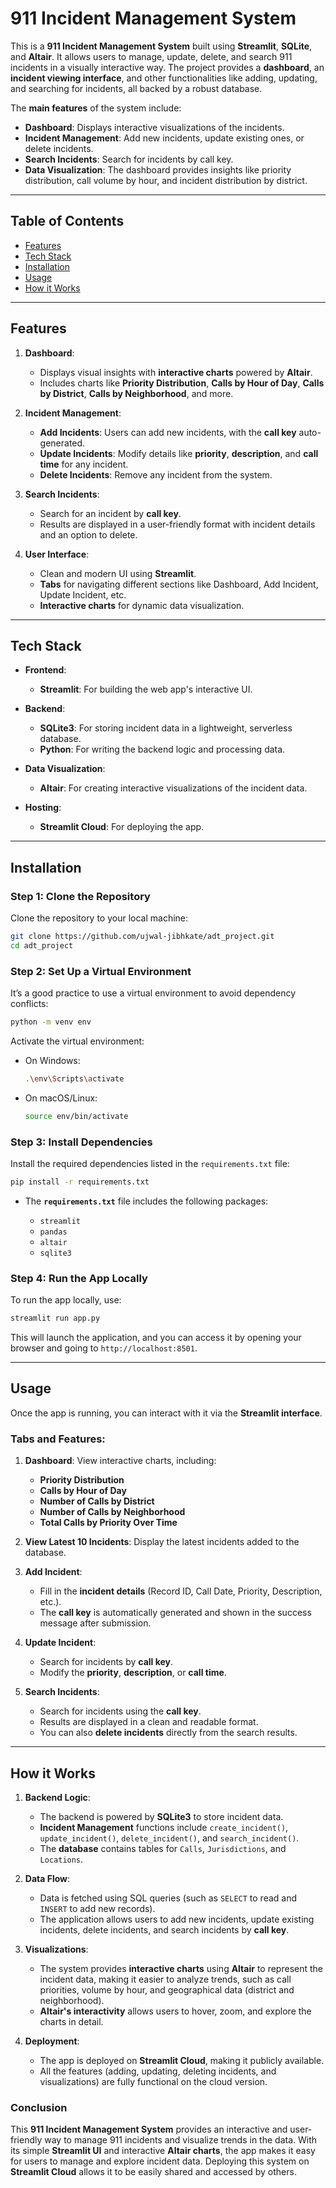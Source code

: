 # **911 Incident Management System**

This is a **911 Incident Management System** built using **Streamlit**, **SQLite**, and **Altair**. It allows users to manage, update, delete, and search 911 incidents in a visually interactive way. The project provides a **dashboard**, an **incident viewing interface**, and other functionalities like adding, updating, and searching for incidents, all backed by a robust database.

The **main features** of the system include:

* **Dashboard**: Displays interactive visualizations of the incidents.
* **Incident Management**: Add new incidents, update existing ones, or delete incidents.
* **Search Incidents**: Search for incidents by call key.
* **Data Visualization**: The dashboard provides insights like priority distribution, call volume by hour, and incident distribution by district.

---

## **Table of Contents**

* [Features](#features)
* [Tech Stack](#tech-stack)
* [Installation](#installation)
* [Usage](#usage)
* [How it Works](#how-it-works)


---

## **Features**

1. **Dashboard**:

   * Displays visual insights with **interactive charts** powered by **Altair**.
   * Includes charts like **Priority Distribution**, **Calls by Hour of Day**, **Calls by District**, **Calls by Neighborhood**, and more.

2. **Incident Management**:

   * **Add Incidents**: Users can add new incidents, with the **call key** auto-generated.
   * **Update Incidents**: Modify details like **priority**, **description**, and **call time** for any incident.
   * **Delete Incidents**: Remove any incident from the system.

3. **Search Incidents**:

   * Search for an incident by **call key**.
   * Results are displayed in a user-friendly format with incident details and an option to delete.

4. **User Interface**:

   * Clean and modern UI using **Streamlit**.
   * **Tabs** for navigating different sections like Dashboard, Add Incident, Update Incident, etc.
   * **Interactive charts** for dynamic data visualization.

---

## **Tech Stack**

* **Frontend**:

  * **Streamlit**: For building the web app's interactive UI.

* **Backend**:

  * **SQLite3**: For storing incident data in a lightweight, serverless database.
  * **Python**: For writing the backend logic and processing data.

* **Data Visualization**:

  * **Altair**: For creating interactive visualizations of the incident data.

* **Hosting**:

  * **Streamlit Cloud**: For deploying the app.

---

## **Installation**

### **Step 1**: Clone the Repository

Clone the repository to your local machine:

```bash
git clone https://github.com/ujwal-jibhkate/adt_project.git
cd adt_project
```

### **Step 2**: Set Up a Virtual Environment

It’s a good practice to use a virtual environment to avoid dependency conflicts:

```bash
python -m venv env
```

Activate the virtual environment:

* On Windows:

  ```bash
  .\env\Scripts\activate
  ```

* On macOS/Linux:

  ```bash
  source env/bin/activate
  ```

### **Step 3**: Install Dependencies

Install the required dependencies listed in the `requirements.txt` file:

```bash
pip install -r requirements.txt
```

* The **`requirements.txt`** file includes the following packages:

  * `streamlit`
  * `pandas`
  * `altair`
  * `sqlite3`

### **Step 4**: Run the App Locally

To run the app locally, use:

```bash
streamlit run app.py
```

This will launch the application, and you can access it by opening your browser and going to `http://localhost:8501`.

---

## **Usage**

Once the app is running, you can interact with it via the **Streamlit interface**.

### **Tabs and Features**:

1. **Dashboard**: View interactive charts, including:

   * **Priority Distribution**
   * **Calls by Hour of Day**
   * **Number of Calls by District**
   * **Number of Calls by Neighborhood**
   * **Total Calls by Priority Over Time**

2. **View Latest 10 Incidents**: Display the latest incidents added to the database.

3. **Add Incident**:

   * Fill in the **incident details** (Record ID, Call Date, Priority, Description, etc.).
   * The **call key** is automatically generated and shown in the success message after submission.

4. **Update Incident**:

   * Search for incidents by **call key**.
   * Modify the **priority**, **description**, or **call time**.

5. **Search Incidents**:

   * Search for incidents using the **call key**.
   * Results are displayed in a clean and readable format.
   * You can also **delete incidents** directly from the search results.


---

## **How it Works**

1. **Backend Logic**:

   * The backend is powered by **SQLite3** to store incident data.
   * **Incident Management** functions include `create_incident()`, `update_incident()`, `delete_incident()`, and `search_incident()`.
   * The **database** contains tables for `Calls`, `Jurisdictions`, and `Locations`.

2. **Data Flow**:

   * Data is fetched using SQL queries (such as `SELECT` to read and `INSERT` to add new records).
   * The application allows users to add new incidents, update existing incidents, delete incidents, and search incidents by **call key**.

3. **Visualizations**:

   * The system provides **interactive charts** using **Altair** to represent the incident data, making it easier to analyze trends, such as call priorities, volume by hour, and geographical data (district and neighborhood).
   * **Altair's interactivity** allows users to hover, zoom, and explore the charts in detail.

4. **Deployment**:

   * The app is deployed on **Streamlit Cloud**, making it publicly available.
   * All the features (adding, updating, deleting incidents, and visualizations) are fully functional on the cloud version.


### **Conclusion**

This **911 Incident Management System** provides an interactive and user-friendly way to manage 911 incidents and visualize trends in the data. With its simple **Streamlit UI** and interactive **Altair charts**, the app makes it easy for users to manage and explore incident data. Deploying this system on **Streamlit Cloud** allows it to be easily shared and accessed by others.
